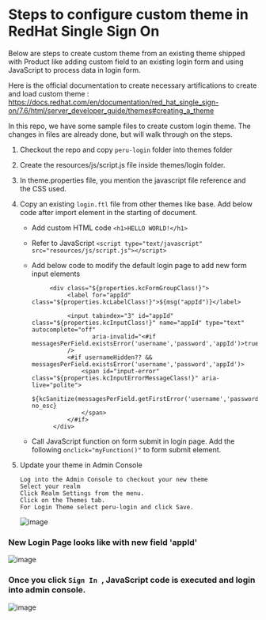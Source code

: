 # Steps to configure custom theme in RedHat Single Sign On

Below are steps to create custom theme from an existing theme shipped with Product like adding custom field to an existing login form and using JavaScript to process data in login form.

Here is the official documentation to create necessary artifications to create and load custom theme : https://docs.redhat.com/en/documentation/red_hat_single_sign-on/7.6/html/server_developer_guide/themes#creating_a_theme

In this repo, we have some sample files to create custom login theme. The changes in files are already done, but will walk through on the steps.

1) Checkout the repo and copy ```peru-login``` folder into themes folder

2) Create the resources/js/script.js file inside themes/login folder.

3) In theme.properties file, you mention the javascript file reference and the CSS used.

4) Copy an existing ```login.ftl``` file from other themes like base. Add below code after import element in the starting of document.
    - Add custom HTML code ```<h1>HELLO WORLD!</h1>```
    - Refer to JavaScript
      ```<script type="text/javascript" src="resources/js/script.js"></script>```
    - Add below code to modify the default login page to add new form input elements
               
               <div class="${properties.kcFormGroupClass!}">
                    <label for="appId" class="${properties.kcLabelClass!}">${msg("appId")}</label>

                    <input tabindex="3" id="appId" class="${properties.kcInputClass!}" name="appId" type="text" autocomplete="off"
                           aria-invalid="<#if messagesPerField.existsError('username','password','appId')>true</#if>"
                    />
                    <#if usernameHidden?? && messagesPerField.existsError('username','password','appId')>
                        <span id="input-error" class="${properties.kcInputErrorMessageClass!}" aria-live="polite">
                                ${kcSanitize(messagesPerField.getFirstError('username','password','appId'))?no_esc}
                        </span>
                    </#if>
                </div>
   - Call JavaScript function on form submit in login page. Add the following ```onclick="myFunction()"``` to form submit element.

5) Update your theme in Admin Console
      ```
      Log into the Admin Console to checkout your new theme
      Select your realm
      Click Realm Settings from the menu.
      Click on the Themes tab.
      For Login Theme select peru-login and click Save.
      ```
      ![image](https://github.com/user-attachments/assets/77d55d5d-5e4b-4f91-8c15-2851c5d00910)

### New Login Page looks like with new field 'appId'

![image](https://github.com/user-attachments/assets/32a62023-8a17-4b4f-8f3c-b8f8109e239b)

### Once you click ```Sign In ```, JavaScript code is executed and login into admin console.

![image](https://github.com/user-attachments/assets/8432c835-0aef-4210-8d70-7439d75d48ca)








